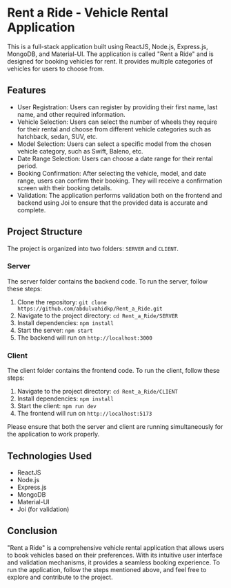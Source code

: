 # Rent a Ride - Vehicle Rental Application

This is a full-stack application built using ReactJS, Node.js, Express.js, MongoDB, and Material-UI. The application is called "Rent a Ride" and is designed for booking vehicles for rent. It provides multiple categories of vehicles for users to choose from.

## Features

- User Registration: Users can register by providing their first name, last name, and other required information.
- Vehicle Selection: Users can select the number of wheels they require for their rental and choose from different vehicle categories such as hatchback, sedan, SUV, etc.
- Model Selection: Users can select a specific model from the chosen vehicle category, such as Swift, Baleno, etc.
- Date Range Selection: Users can choose a date range for their rental period.
- Booking Confirmation: After selecting the vehicle, model, and date range, users can confirm their booking. They will receive a confirmation screen with their booking details.
- Validation: The application performs validation both on the frontend and backend using Joi to ensure that the provided data is accurate and complete.

## Project Structure

The project is organized into two folders: `SERVER` and `CLIENT`.

### Server

The server folder contains the backend code. To run the server, follow these steps:

1. Clone the repository: `git clone https://github.com/abdulvahidkp/Rent_a_Ride.git`
2. Navigate to the project directory: `cd Rent_a_Ride/SERVER`
3. Install dependencies: `npm install`
4. Start the server: `npm start`
5. The backend will run on `http://localhost:3000`

### Client

The client folder contains the frontend code. To run the client, follow these steps:

1. Navigate to the project directory: `cd Rent_a_Ride/CLIENT`
2. Install dependencies: `npm install`
3. Start the client: `npm run dev`
4. The frontend will run on `http://localhost:5173`

Please ensure that both the server and client are running simultaneously for the application to work properly.

## Technologies Used

- ReactJS
- Node.js
- Express.js
- MongoDB
- Material-UI
- Joi (for validation)

## Conclusion

"Rent a Ride" is a comprehensive vehicle rental application that allows users to book vehicles based on their preferences. With its intuitive user interface and validation mechanisms, it provides a seamless booking experience. To run the application, follow the steps mentioned above, and feel free to explore and contribute to the project.